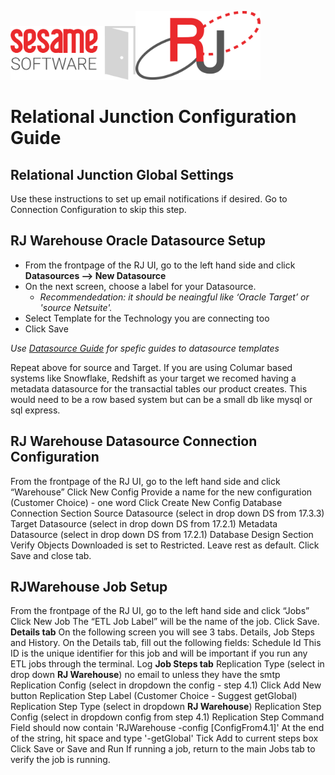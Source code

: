 <img src="../images/SesameSoftwareLogo-2020Final.png" width="200"><img src="../images/RJOrbitLogo-2021Final.png" width="200">

# Relational Junction Configuration Guide

## Relational Junction Global Settings

Use these instructions to set up email notifications if desired. Go to Connection Configuration to skip this step.

## RJ Warehouse Oracle Datasource Setup

* From the frontpage of the RJ UI, go to the left hand side and click **Datasources --> New Datasource**
* On the next screen, choose a label for your Datasource.  
  * *Recommendedation: it should be neaingful like ‘Oracle Target’ or 'source Netsuite'.*
* Select Template for the Technology you are connecting too
* Click Save

*Use [Datasource Guide](../Datasources/README.md) for spefic guides to datasource templates*

Repeat above for source and Target. If you are using Columar based systems like Snowflake, Redshift as your target we recomed having a metadata datasource for the transactial tables our product creates. This would need to be a row based system but can be a small db  like mysql or sql express.

## RJ Warehouse Datasource Connection Configuration

From the frontpage of the RJ UI, go to the left hand side and click “Warehouse”
Click New Config
Provide a name for the new configuration (Customer Choice) - one word
Click Create New Config
Database Connection Section
Source Datasource (select in drop down DS from 17.3.3)
Target Datasource (select in drop down DS from 17.2.1)
Metadata Datasource (select in drop down DS from 17.2.1)
Database Design Section
Verify Objects Downloaded is set to Restricted.
Leave rest as default.
Click Save and close tab.

## RJWarehouse Job Setup

From the frontpage of the RJ UI, go to the left hand side and click “Jobs”
Click New Job
The “ETL Job Label” will be the name of the job.
Click Save.
**Details tab**
On the following screen you will see 3 tabs. Details, Job Steps and History.
On the Details tab, fill out the following fields:
Schedule Id
This ID is the unique identifier for this job and will be important if you run any ETL jobs through the terminal.
Log
**Job Steps tab**
Replication Type (select in drop down **RJ Warehouse**) no email to unless they have the smtp
Replication Config (select in dropdown the config - step 4.1)
Click Add New button
Replication Step Label (Customer Choice - Suggest getGlobal)
Replication Step Type (select in dropdown **RJ Warehouse**)
Replication Step Config (select in dropdown config from step 4.1)
Replication Step Command
Field should now contain 'RJWarehouse -config [ConfigFrom4.1]'
At the end of the string, hit space and type '-getGlobal'
Tick Add to current steps box
Click Save or Save and Run
If running a job, return to the main Jobs tab to verify the job is running.

